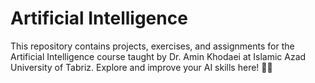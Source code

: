 # Artificial Intelligence

This repository contains projects, exercises, and assignments for the Artificial Intelligence course taught by Dr. Amin Khodaei at Islamic Azad University of Tabriz. Explore and improve your AI skills here! 🤖✨
